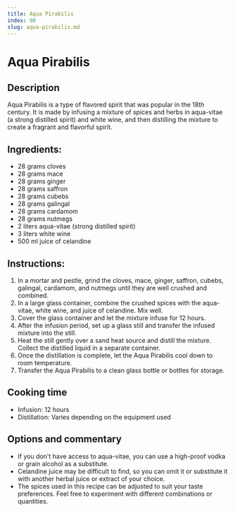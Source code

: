 ```yaml
---
title: Aqua Pirabilis
index: 98
slug: aqua-pirabilis.md
---
```


# Aqua Pirabilis

## Description
Aqua Pirabilis is a type of flavored spirit that was popular in the 18th century. It is made by infusing a mixture of spices and herbs in aqua-vitae (a strong distilled spirit) and white wine, and then distilling the mixture to create a fragrant and flavorful spirit.

## Ingredients:
- 28 grams cloves
- 28 grams mace
- 28 grams ginger
- 28 grams saffron
- 28 grams cubebs
- 28 grams galingal
- 28 grams cardamom
- 28 grams nutmegs
- 2 liters aqua-vitae (strong distilled spirit)
- 3 liters white wine
- 500 ml juice of celandine

## Instructions:
1. In a mortar and pestle, grind the cloves, mace, ginger, saffron, cubebs, galingal, cardamom, and nutmegs until they are well crushed and combined.
2. In a large glass container, combine the crushed spices with the aqua-vitae, white wine, and juice of celandine. Mix well.
3. Cover the glass container and let the mixture infuse for 12 hours.
4. After the infusion period, set up a glass still and transfer the infused mixture into the still.
5. Heat the still gently over a sand heat source and distill the mixture. Collect the distilled liquid in a separate container.
6. Once the distillation is complete, let the Aqua Pirabilis cool down to room temperature.
7. Transfer the Aqua Pirabilis to a clean glass bottle or bottles for storage.

## Cooking time
- Infusion: 12 hours
- Distillation: Varies depending on the equipment used

## Options and commentary
- If you don't have access to aqua-vitae, you can use a high-proof vodka or grain alcohol as a substitute.
- Celandine juice may be difficult to find, so you can omit it or substitute it with another herbal juice or extract of your choice.
- The spices used in this recipe can be adjusted to suit your taste preferences. Feel free to experiment with different combinations or quantities.